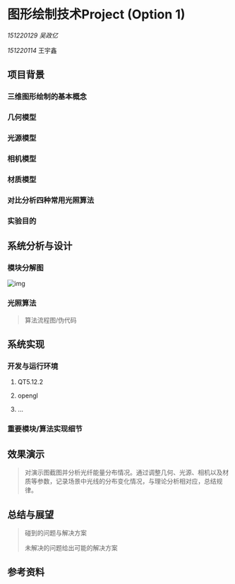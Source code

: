 # 图形绘制技术Project (Option 1)

*151220129 吴政亿*

*151220114* 王宇鑫



## 项目背景

### 三维图形绘制的基本概念



### 几何模型



### 光源模型



### 相机模型



### 材质模型



### 对比分析四种常用光照算法



### 实验目的



## 系统分析与设计

### 模块分解图

![img](/Users/wzy/Documents/RayTracingDemo/img.jpg)

### 光照算法

> 算法流程图/伪代码



## 系统实现

### 开发与运行环境

1. QT5.12.2

2. opengl
3. ...



### 重要模块/算法实现细节



## 效果演示

> 对演示图截图并分析光纤能量分布情况。通过调整几何、光源、相机以及材质等参数，记录场景中光线的分布变化情况，与理论分析相对应，总结规律。



## 总结与展望

> 碰到的问题与解决方案
>
> 未解决的问题给出可能的解决方案



## 参考资料

